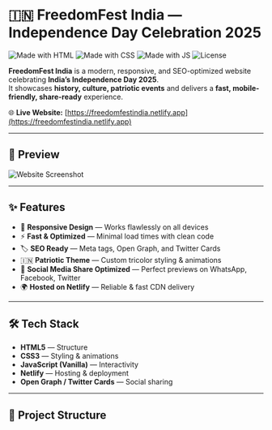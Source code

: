# 🇮🇳 FreedomFest India — Independence Day Celebration 2025

![Made with HTML](https://img.shields.io/badge/Made%20with-HTML-orange)
![Made with CSS](https://img.shields.io/badge/Made%20with-CSS-blue)
![Made with JS](https://img.shields.io/badge/Made%20with-JavaScript-yellow)
![License](https://img.shields.io/badge/License-MIT-green)

**FreedomFest India** is a modern, responsive, and SEO-optimized website celebrating **India’s Independence Day 2025**.  
It showcases **history, culture, patriotic events** and delivers a **fast, mobile-friendly, share-ready** experience.

🌐 **Live Website:** [https://freedomfestindia.netlify.app](https://freedomfestindia.netlify.app)  

---

## 📸 Preview
![Website Screenshot](.icons/freedomfest-india-independence-day-2025.jpg)

---

## ✨ Features
- 📱 **Responsive Design** — Works flawlessly on all devices  
- ⚡ **Fast & Optimized** — Minimal load times with clean code  
- 🏷 **SEO Ready** — Meta tags, Open Graph, and Twitter Cards  
- 🇮🇳 **Patriotic Theme** — Custom tricolor styling & animations  
- 🔗 **Social Media Share Optimized** — Perfect previews on WhatsApp, Facebook, Twitter  
- 🌍 **Hosted on Netlify** — Reliable & fast CDN delivery  

---

## 🛠 Tech Stack
- **HTML5** — Structure
- **CSS3** — Styling & animations
- **JavaScript (Vanilla)** — Interactivity
- **Netlify** — Hosting & deployment
- **Open Graph / Twitter Cards** — Social sharing

---

## 📂 Project Structure
